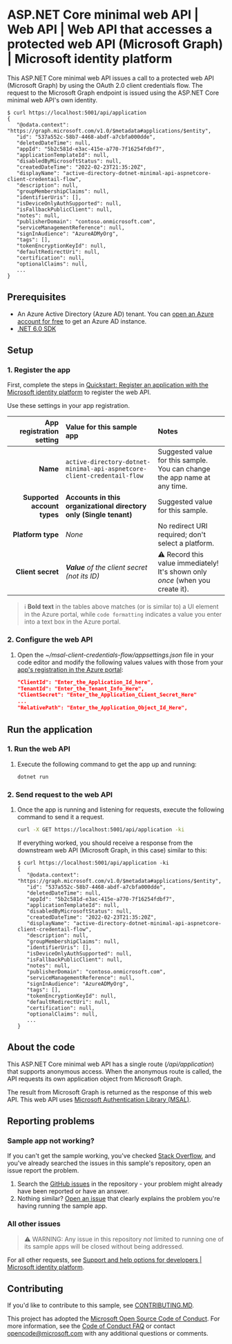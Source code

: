 <!-- Keeping yaml frontmatter commented out for now
---
# Metadata required by https://docs.microsoft.com/samples/browse/
# Metadata properties: https://review.docs.microsoft.com/help/contribute/samples/process/onboarding?branch=main#add-metadata-to-readme
languages:
- csharp
page_type: sample
name: "ASP.NET Core minimal web API that makes a request to the Graph API as itself"
description: "This ASP.NET Core minimal web API sample demonstrates how to issue a call to a protected API using the client credentials flow.  A request will be issued to Microsoft Graph using the application's own identity."
products:
- azure
- azure-active-directory
- ms-graph
urlFragment: ms-identity-docs-code-app-csharp-webapi
---
-->

<!-- SAMPLE ID: DOCS-CODE-009-->
# ASP.NET Core minimal web API | Web API | Web API that accesses a protected web API (Microsoft Graph) | Microsoft identity platform

<!-- Build badges here
![Build passing.](https://img.shields.io/badge/build-passing-brightgreen.svg) ![Code coverage.](https://img.shields.io/badge/coverage-100%25-brightgreen.svg) ![License.](https://img.shields.io/badge/license-MIT-green.svg)
-->

This ASP.NET Core minimal web API issues a call to a protected web API (Microsoft Graph) by using the OAuth 2.0 client credentials flow. The request to the Microsoft Graph endpoint is issued using the ASP.NET Core minimal web API's own identity.

```console
$ curl https://localhost:5001/api/application
{
   "@odata.context": "https://graph.microsoft.com/v1.0/$metadata#applications/$entity",
   "id": "537a552c-58b7-4468-abdf-a7cbfa000dde",
   "deletedDateTime": null,
   "appId": "5b2c581d-e3ac-415e-a770-7f16254fdbf7",
   "applicationTemplateId": null,
   "disabledByMicrosoftStatus": null,
   "createdDateTime": "2022-02-23T21:35:20Z",
   "displayName": "active-directory-dotnet-minimal-api-aspnetcore-client-credentail-flow",
   "description": null,
   "groupMembershipClaims": null,
   "identifierUris": [],
   "isDeviceOnlyAuthSupported": null,
   "isFallbackPublicClient": null,
   "notes": null,
   "publisherDomain": "contoso.onmicrosoft.com",
   "serviceManagementReference": null,
   "signInAudience": "AzureADMyOrg",
   "tags": [],
   "tokenEncryptionKeyId": null,
   "defaultRedirectUri": null,
   "certification": null,
   "optionalClaims": null,
   ...
}
```
## Prerequisites

- An Azure Active Directory (Azure AD) tenant. You can [open an Azure account for free](https://azure.microsoft.com/free) to get an Azure AD instance.
- [.NET 6.0 SDK](https://dotnet.microsoft.com/download/dotnet/6.0)

## Setup

### 1. Register the app

First, complete the steps in [Quickstart: Register an application with the Microsoft identity platform](https://docs.microsoft.com/azure/active-directory/develop/quickstart-register-app) to register the web API.

Use these settings in your app registration.

| App registration <br/> setting    | Value for this sample app                                                    | Notes                                                                                              |
|---------------------------------:|:------------------------------------------------------------------------------|:---------------------------------------------------------------------------------------------------|
| **Name**                          | `active-directory-dotnet-minimal-api-aspnetcore-client-credentail-flow`      | Suggested value for this sample. <br/> You can change the app name at any time.                    |
| **Supported account types**       | **Accounts in this organizational directory only (Single tenant)**           | Suggested value for this sample.                                                                   |
| **Platform type**                 | _None_                                                                       | No redirect URI required; don't select a platform.                                                                    |
| **Client secret**                 | _**Value** of the client secret (not its ID)_                                | :warning: Record this value immediately! <br/> It's shown only _once_ (when you create it).        |

> :information_source: **Bold text** in the tables above matches (or is similar to) a UI element in the Azure portal, while `code formatting` indicates a value you enter into a text box in the Azure portal.

### 2. Configure the web API

1. Open the _~/msal-client-credentials-flow/appsettings.json_ file in your code editor and modify the following values values with those from your [app's registration in the Azure portal](https://docs.microsoft.com/azure/active-directory/develop/quickstart-register-app#register-an-application):

   ```json
   "ClientId": "Enter_the_Application_Id_here",
   "TenantId": "Enter_the_Tenant_Info_Here",
   "ClientSecret": "Enter_the_Application_CLient_Secret_Here"
   ...
   "RelativePath": "Enter_the_Application_Object_Id_Here",
   ```

## Run the application

### 1. Run the web API

1. Execute the following command to get the app up and running:

   ```bash
   dotnet run
   ```

### 2. Send request to the web API

1. Once the app is running and listening for requests, execute the following command to send it a request.

   ```bash
   curl -X GET https://localhost:5001/api/application -ki
   ```

   If everything worked, you should receive a response from the downstream web API (Microsoft Graph, in this case) similar to this:

   ```console
   $ curl https://localhost:5001/api/application -ki
   {
      "@odata.context": "https://graph.microsoft.com/v1.0/$metadata#applications/$entity",
      "id": "537a552c-58b7-4468-abdf-a7cbfa000dde",
      "deletedDateTime": null,
      "appId": "5b2c581d-e3ac-415e-a770-7f16254fdbf7",
      "applicationTemplateId": null,
      "disabledByMicrosoftStatus": null,
      "createdDateTime": "2022-02-23T21:35:20Z",
      "displayName": "active-directory-dotnet-minimal-api-aspnetcore-client-credentail-flow",
      "description": null,
      "groupMembershipClaims": null,
      "identifierUris": [],
      "isDeviceOnlyAuthSupported": null,
      "isFallbackPublicClient": null,
      "notes": null,
      "publisherDomain": "contoso.onmicrosoft.com",
      "serviceManagementReference": null,
      "signInAudience": "AzureADMyOrg",
      "tags": [],
      "tokenEncryptionKeyId": null,
      "defaultRedirectUri": null,
      "certification": null,
      "optionalClaims": null,
      ...
   }
   ```

## About the code

This ASP.NET Core minimal web API has a single route (_/api/application_) that supports anonymous access.  When the anonymous route is called, the API requests its own application object from Microsoft Graph.

The result from Microsoft Graph is returned as the response of this web API. This web API uses [Microsoft Authentication Library (MSAL)](https://github.com/AzureAD/microsoft-authentication-library-for-dotnet).

## Reporting problems

### Sample app not working?

If you can't get the sample working, you've checked [Stack Overflow](http://stackoverflow.com/questions/tagged/msal), and you've already searched the issues in this sample's repository, open an issue report the problem.

1. Search the [GitHub issues](../../issues) in the repository - your problem might already have been reported or have an answer.
1. Nothing similar? [Open an issue](../../issues/new) that clearly explains the problem you're having running the sample app.

### All other issues

> :warning: WARNING: Any issue in this repository _not_ limited to running one of its sample apps will be closed without being addressed.

For all other requests, see [Support and help options for developers | Microsoft identity platform](https://docs.microsoft.com/azure/active-directory/develop/developer-support-help-options).

## Contributing

If you'd like to contribute to this sample, see [CONTRIBUTING.MD](/CONTRIBUTING.md).

This project has adopted the [Microsoft Open Source Code of Conduct](https://opensource.microsoft.com/codeofconduct/). For more information, see the [Code of Conduct FAQ](https://opensource.microsoft.com/codeofconduct/faq/) or contact [opencode@microsoft.com](mailto:opencode@microsoft.com) with any additional questions or comments.
